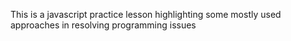 This is a javascript practice lesson highlighting some mostly used approaches in resolving programming issues
